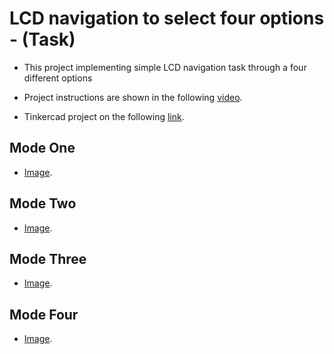 # LCD navigation to select four options - (Task)

- This project implementing simple LCD navigation task through a four different options 

- Project instructions are shown in the following [video](https://drive.google.com/file/d/1-W11GEl7chpfj7U2NENNKbef98lNeqj1/view).

- Tinkercad project on the following [link](https://www.tinkercad.com/things/4SJA5FsSrj8).

## Mode One

- [Image](https://github.com/MAzewail/Robotics/tree/main/Level%20two/Selection%20Custom%20LCD/Screen1.PNG).

## Mode Two

- [Image](https://github.com/MAzewail/Robotics/tree/main/Level%20two/Selection%20Custom%20LCD/Screen2.PNG).

## Mode Three

- [Image](https://github.com/MAzewail/Robotics/tree/main/Level%20two/Selection%20Custom%20LCD/Screen3.PNG).

## Mode Four

- [Image](https://github.com/MAzewail/Robotics/tree/main/Level%20two/Selection%20Custom%20LCD/Screen4.PNG).

